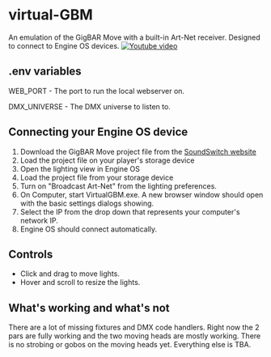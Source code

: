 # virtual-GBM
An emulation of the GigBAR Move with a built-in Art-Net receiver. Designed to connect to Engine OS devices.
[![Youtube video](https://img.youtube.com/vi/yNkF_pa70hc/0.jpg)](https://www.youtube.com/watch?v=yNkF_pa70hc)

## .env variables
WEB_PORT - The port to run the local webserver on.

DMX_UNIVERSE - The DMX universe to listen to.

## Connecting your Engine OS device
1. Download the GigBAR Move project file from the [SoundSwitch website](https://www.soundswitch.com/whatsnew.html)
2. Load the project file on your player's storage device
3. Open the lighting view in Engine OS
4. Load the project file from your storage device
5. Turn on "Broadcast Art-Net" from the lighting preferences.
6. On Computer, start VirtualGBM.exe. A new browser window should open with the basic settings dialogs showing.
7. Select the IP from the drop down that represents your computer's network IP.
8. Engine OS should connect automatically.

## Controls
- Click and drag to move lights.
- Hover and scroll to resize the lights.

## What's working and what's not
There are a lot of missing fixtures and DMX code handlers. Right now the 2 pars are fully working and the two moving heads are mostly working. There is no strobing or gobos on the moving heads yet. Everything else is TBA.
